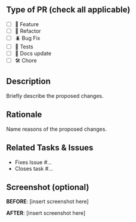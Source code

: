 ## Type of PR (check all applicable)

- [ ] 🚀 Feature
- [ ] 🧹 Refactor
- [ ] 🪲 Bug Fix
- [ ] 📝 Tests
- [ ] 📖 Docs update
- [ ] 🛠️ Chore

## Description
Briefly describe the proposed changes.

## Rationale
Name reasons of the proposed changes.

## Related Tasks & Issues

- Fixes Issue #...
- Closes task #...

## Screenshot (optional)

**BEFORE**:
[insert screenshot here]

**AFTER**:
[insert screenshot here]